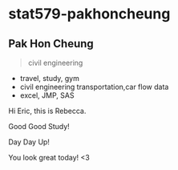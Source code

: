 # stat579-pakhoncheung
## Pak Hon Cheung
>civil engineering
- travel, study, gym
- civil engineering transportation,car flow data
- excel, JMP, SAS

Hi Eric, this is Rebecca. 


Good Good Study!

Day Day Up!


You look great today! <3
